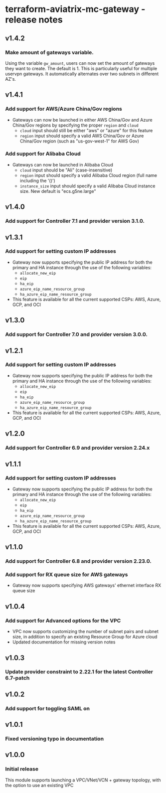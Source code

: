 # terraform-aviatrix-mc-gateway - release notes

## v1.4.2
### Make amount of gateways variable.
Using the variable `gw_amount`, users can now set the amount of gateways they want to create. The default is 1. This is particularly useful for multiple uservpn gateways.
It automatically alternates over two subnets in different AZ's.

## v1.4.1
### Add support for AWS/Azure China/Gov regions
- Gateways can now be launched in either AWS China/Gov and Azure China/Gov regions by specifying the proper ``region`` and ``cloud``
  - ``cloud`` input should still be either "aws" or "azure" for this feature
  - ``region`` input should specify a valid AWS China/Gov or Azure China/Gov region (such as "us-gov-west-1" for AWS Gov)
### Add support for Alibaba Cloud
- Gateways can now be launched in Alibaba Cloud
  - ``cloud`` input should be "Ali" (case-insensitive)
  - ``region`` input should specify a valid Alibaba Cloud region (full name including the '()')
  - ``instance_size`` input should specify a valid Alibaba Cloud instance size. New default is "ecs.g5ne.large"

## v1.4.0
### Add support for Controller 7.1 and provider version 3.1.0.

## v1.3.1
### Add support for setting custom IP addresses
- Gateway now supports specifying the public IP address for both the primary and HA instance through the use of the following variables:
  - ``allocate_new_eip``
  - ``eip``
  - ``ha_eip``
  - ``azure_eip_name_resource_group``
  - ``ha_azure_eip_name_resource_group``
- This feature is available for all the current supported CSPs: AWS, Azure, GCP, and OCI

## v1.3.0
### Add support for Controller 7.0 and provider version 3.0.0.

## v1.2.1
### Add support for setting custom IP addresses
- Gateway now supports specifying the public IP address for both the primary and HA instance through the use of the following variables:
  - ``allocate_new_eip``
  - ``eip``
  - ``ha_eip``
  - ``azure_eip_name_resource_group``
  - ``ha_azure_eip_name_resource_group``
- This feature is available for all the current supported CSPs: AWS, Azure, GCP, and OCI

## v1.2.0
### Add support for Controller 6.9 and provider version 2.24.x

## v1.1.1
### Add support for setting custom IP addresses
- Gateway now supports specifying the public IP address for both the primary and HA instance through the use of the following variables:
  - ``allocate_new_eip``
  - ``eip``
  - ``ha_eip``
  - ``azure_eip_name_resource_group``
  - ``ha_azure_eip_name_resource_group``
- This feature is available for all the current supported CSPs: AWS, Azure, GCP, and OCI

## v1.1.0
### Add support for Controller 6.8 and provider version 2.23.0.
### Add support for RX queue size for AWS gateways
- Gateway now supports specifying AWS gateways' ethernet interface RX queue size

## v1.0.4
### Add support for Advanced options for the VPC
- VPC now supports customizing the number of subnet pairs and subnet size, in addition to specify an existing Resource Group for Azure cloud
- Updated documentation for missing version notes

## v1.0.3
### Update provider constraint to 2.22.1 for the latest Controller 6.7-patch

## v1.0.2
### Add support for toggling SAML on

## v1.0.1
### Fixed versioning typo in documentation

## v1.0.0
### Initial release

This module supports launching a VPC/VNet/VCN + gateway topology, with the option to use an existing VPC

